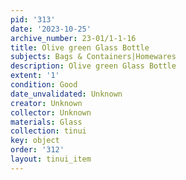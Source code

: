 ```yaml
---
pid: '313'
date: '2023-10-25'
archive_number: 23-01/1-1-16
title: Olive green Glass Bottle
subjects: Bags & Containers|Homewares
description: Olive green Glass Bottle
extent: '1'
condition: Good
date_unvalidated: Unknown
creator: Unknown
collector: Unknown
materials: Glass
collection: tinui
key: object
order: '312'
layout: tinui_item
---
```

